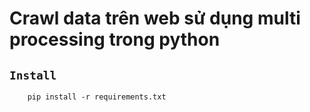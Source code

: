# Crawl data trên web sử dụng multi processing trong python
## `Install`
```
    pip install -r requirements.txt
```
